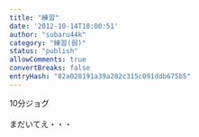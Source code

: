 ```yaml
---
title: "練習"
date: '2012-10-14T18:00:51'
author: "subaru44k"
category: "練習(弱)"
status: "publish"
allowComments: true
convertBreaks: false
entryHash: "82a028191a39a282c315c091ddb675b5"
---
```

10分ジョグ<br>
<br>
まだいてえ・・・
